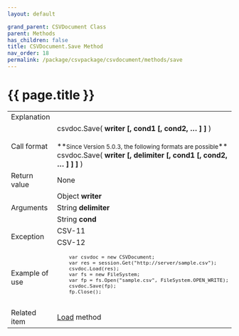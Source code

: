 ```yaml
---
layout: default

grand_parent: CSVDocument Class
parent: Methods
has_children: false
title: CSVDocument.Save Method
nav_order: 18
permalink: /package/csvpackage/csvdocument/methods/save
---
```

# {{ page.title }}

<table>
  <tr>
    <td>Explanation</td>
    <td colspan="2"></td>
  </tr>
  <tr>
    <td>Call format</td>
    <td colspan="2">csvdoc.Save( <b>writer [, cond1 [, cond2, … ] ]</b> )<br><br>**<small>Since Version 5.0.3, the following formats are possible</small>**<br>csvdoc.Save( <b>writer [, delimiter [, cond1 [, cond2, … ] ] ] </b>)</td>
  </tr>
  <tr>
    <td>Return value</td>
    <td colspan="2">None</td>
  </tr>  
  <tr>
    <td rowspan="3">Arguments</td>
    <td>Object <b>writer</b></td>
    <td></td>
  </tr>
  <tr>
    <td>String <b>delimiter</b></td>
    <td></td>
  </tr>
  <tr>
    <td>String <b>cond</b></td>
    <td></td>
  </tr>
  <tr>
    <td rowspan="2">Exception</td>
    <td>CSV-11</td>
    <td></td>
  </tr>
  <tr>
    <td>CSV-12</td>
    <td></td>
  </tr>
  <tr>
    <td>Example of use</td>
    <td colspan="2"><code><pre>
    var csvdoc = new CSVDocument;
    var res = session.Get("http://server/sample.csv");
    csvdoc.Load(res);
    var fs = new FileSystem;
    var fp = fs.Open("sample.csv", FileSystem.OPEN_WRITE);
    csvdoc.Save(fp);
    fp.Close();
    </pre></code></td>
  </tr>
  <tr>
    <td>Related item</td>
    <td colspan="2"><a href="/package/csvpackage/csvdocument/methods/load">Load</a> method</td>
  </tr>
</table>



